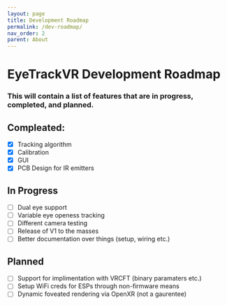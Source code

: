 ```yaml
---
layout: page
title: Development Roadmap
permalink: /dev-roadmap/
nav_order: 2
parent: About
---
```



# EyeTrackVR Development Roadmap

### This will contain a list of features that are in progress, completed, and planned.

## Compleated:

- [x] Tracking algorithm
- [x] Calibration
- [x] GUI
- [X] PCB Design for IR emitters

## In Progress

- [ ] Dual eye support
- [ ] Variable eye openess tracking
- [ ] Different camera testing
- [ ] Release of V1 to the masses
- [ ] Better documentation over things (setup, wiring etc.)

## Planned

- [ ] Support for implimentation with VRCFT (binary paramaters etc.)
- [ ] Setup WiFi creds for ESPs through non-firmware means
- [ ] Dynamic foveated rendering via OpenXR (not a gaurentee)
